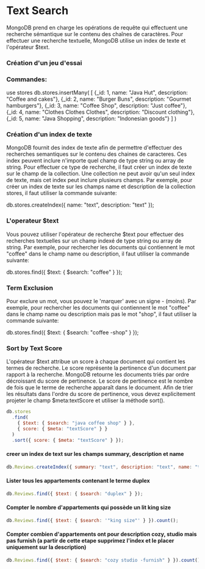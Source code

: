 # Text Search

MongoDB prend en charge les opérations de requête qui effectuent une recherche sémantique sur le contenu des chaînes de caractères. Pour effectuer une recherche textuelle, MongoDB utilise un index de texte et l'opérateur $text.

### Création d'un jeu d'essai

### Commandes:

use stores
db.stores.insertMany(
[
{_id: 1, name: "Java Hut", description: "Coffee and cakes"},
{_id: 2, name: "Burger Buns", description: "Gourmet hamburgers"},
{_id: 3, name: "Coffee Shop", description: "Just coffee"},
{_id: 4, name: "Clothes Clothes Clothes", description: "Discount clothing"},
{_id: 5, name: "Java Shopping", description: "Indonesian goods"}
]
)

### Création d'un index de texte

MongoDB fournit des index de texte afin de permettre d'effectuer des recherches semantiques sur le contenu des chaines de caracteres. Ces index peuvent inclure n'importe quel champ de type string ou array de string. Pour effectuer ce type de recherche, il faut créer un index de texte sur le champ de la collection. Une collection ne peut avoir qu'un seul index de texte, mais cet index peut inclure plusieurs champs. Par exemple, pour créer un index de texte sur les champs name et description de la collection stores, il faut utiliser la commande suivante:

db.stores.createIndex({ name: "text", description: "text" });

### L'operateur $text

Vous pouvez utiliser l'opérateur de recherche $text pour effectuer des recherches textuelles sur un champ indexé de type string ou array de string. Par exemple, pour rechercher les documents qui contiennent le mot "coffee" dans le champ name ou description, il faut utiliser la commande suivante:

db.stores.find({ $text: { $search: "coffee" } });

### Term Exclusion

Pour exclure un mot, vous pouvez le 'marquer' avec un signe - (moins). Par exemple, pour rechercher les documents qui contiennent le mot "coffee" dans le champ name ou description mais pas le mot "shop", il faut utiliser la commande suivante:

db.stores.find({ $text: { $search: "coffee -shop" } });

### Sort by Text Score

L'opérateur $text attribue un score à chaque document qui contient les termes de recherche. Le score représente la pertinence d'un document par rapport à la recherche. MongoDB retourne les documents triés par ordre décroissant du score de pertinence. Le score de pertinence est le nombre de fois que le terme de recherche apparaît dans le document. Afin de trier les résultats dans l'ordre du score de pertinence, vous devez explicitement projeter le champ $meta:textScore et utiliser la méthode sort().

```js
db.stores
  .find(
    { $text: { $search: "java coffee shop" } },
    { score: { $meta: "textScore" } }
  )
  .sort({ score: { $meta: "textScore" } });
```

#### creer un index de text sur les champs summary, description et name

```js
db.Reviews.createIndex({ summary: "text", description: "text", name: "text" });
```

#### Lister tous les appartements contenant le terme duplex

```js
db.Reviews.find({ $text: { $search: "duplex" } });
```

#### Compter le nombre d'appartements qui possède un lit king size

```js
db.Reviews.find({ $text: { $search: '"king size"' } }).count();
```

#### Compter combien d'appartements ont pour description cozy, studio mais pas furnish (a partir de cette etape supprimez l'index et le placer uniquement sur la description)

```js
db.Reviews.find({ $text: { $search: "cozy studio -furnish" } }).count();
```
